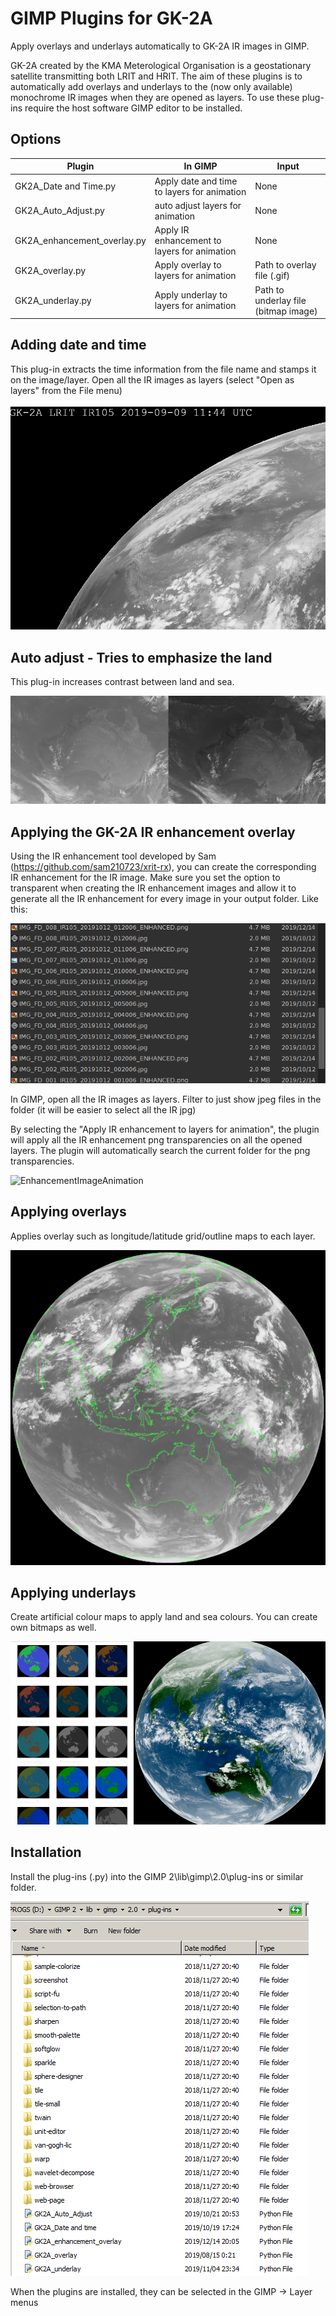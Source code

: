 # GIMP Plugins for GK-2A
Apply overlays and underlays automatically to GK-2A IR images in GIMP.

GK-2A created by the KMA Meterological Organisation is a geostationary satellite transmitting both LRIT and HRIT. The aim of these plugins is to automatically add overlays and underlays to the (now only available) monochrome IR images when they are opened as layers. To use these plug-ins require the host software GIMP editor to be installed. 

## Options
Plugin | In GIMP | Input |
------------ | ------------- | ------------- |
GK2A_Date and Time.py | Apply date and time to layers for animation | None 
GK2A_Auto_Adjust.py | auto adjust layers for animation | None
GK2A_enhancement_overlay.py | Apply IR enhancement to layers for animation | None
GK2A_overlay.py | Apply overlay to layers for animation | Path to overlay file (.gif)
GK2A_underlay.py | Apply underlay to layers for animation | Path to underlay file (bitmap image)

## Adding date and time
This plug-in extracts the time information from the file name and stamps it on the image/layer. Open all the IR images as layers (select "Open as layers" from the File menu)

![Time Stamp](TestTimeStamp.gif)

## Auto adjust - Tries to emphasize the land
This plug-in increases contrast between land and sea.

![AutoAdjustTest](AutoAdjustTest.png)
## Applying the GK-2A IR enhancement overlay
Using the IR enhancement tool developed by Sam (https://github.com/sam210723/xrit-rx), you can create the corresponding IR enhancement for the IR image. Make sure you set the option to transparent when creating the IR enhancement images and allow it to generate all the IR enhancement for every image in your output folder. Like this:

![EnhancementImages](ShowingEnhancementFiles.png)

In GIMP, open all the IR images as layers. Filter to just show jpeg files in the folder (it will be easier to select all the IR jpg)

By selecting the "Apply IR enhancement to layers for animation", the plugin will apply all the IR enhancement png transparencies on all the opened layers. The plugin will automatically search the current folder for the png transparencies.

![EnhancementImageAnimation](Animation3.gif)

## Applying overlays

Applies overlay such as longitude/latitude grid/outline maps to each layer.

![OverlayTest](overlayTest.png)

## Applying underlays

Create artificial colour maps to apply land and sea colours. You can create own bitmaps as well.

![UnderlayTest](UnderlayTest.png)

## Installation

Install the plug-ins (.py) into the GIMP 2\lib\gimp\2.0\plug-ins or similar folder.

![PlugIn List](ShowingPlugIns.png)

When the plugins are installed, they can be selected in the GIMP -> Layer menus
